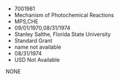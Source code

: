 * 7001981
* Mechanism of Photochemical Reactions
* MPS,CHE
* 09/01/1970,08/31/1974
* Stanley Salthe, Florida State University
* Standard Grant
*   name not available
* 08/31/1974
* USD Not Available

NONE